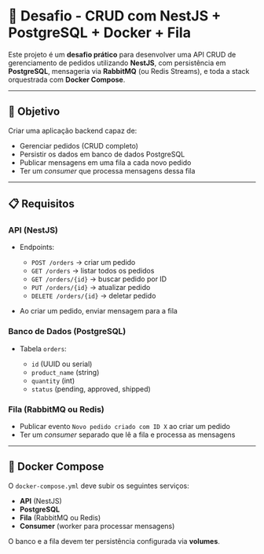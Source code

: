 # 🚀 Desafio - CRUD com NestJS + PostgreSQL + Docker + Fila

Este projeto é um **desafio prático** para desenvolver uma API CRUD de gerenciamento de pedidos utilizando **NestJS**, com persistência em **PostgreSQL**, mensageria via **RabbitMQ** (ou Redis Streams), e toda a stack orquestrada com **Docker Compose**.

---

## 🎯 Objetivo

Criar uma aplicação backend capaz de:

* Gerenciar pedidos (CRUD completo)
* Persistir os dados em banco de dados PostgreSQL
* Publicar mensagens em uma fila a cada novo pedido
* Ter um *consumer* que processa mensagens dessa fila

---

## 📋 Requisitos

### **API (NestJS)**

* Endpoints:

  * `POST /orders` → criar um pedido
  * `GET /orders` → listar todos os pedidos
  * `GET /orders/{id}` → buscar pedido por ID
  * `PUT /orders/{id}` → atualizar pedido
  * `DELETE /orders/{id}` → deletar pedido
* Ao criar um pedido, enviar mensagem para a fila

### **Banco de Dados (PostgreSQL)**

* Tabela `orders`:

  * `id` (UUID ou serial)
  * `product_name` (string)
  * `quantity` (int)
  * `status` (pending, approved, shipped)

### **Fila (RabbitMQ ou Redis)**

* Publicar evento `Novo pedido criado com ID X` ao criar um pedido
* Ter um *consumer* separado que lê a fila e processa as mensagens

---

## 🐳 Docker Compose

O `docker-compose.yml` deve subir os seguintes serviços:

* **API** (NestJS)
* **PostgreSQL**
* **Fila** (RabbitMQ ou Redis)
* **Consumer** (worker para processar mensagens)

O banco e a fila devem ter persistência configurada via **volumes**.